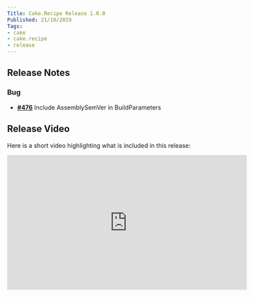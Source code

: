 ```yaml
---
Title: Cake.Recipe Release 1.0.0
Published: 21/10/2019
Tags:
- cake
- cake.recipe
- release
---
```


## Release Notes

### Bug

- [__#476__](https://github.com/cake-contrib/Cake.Recipe/issues/476) Include AssemblySemVer in BuildParameters

## Release Video

Here is a short video highlighting what is included in this release:

<iframe width="560" height="315" src="https://www.youtube.com/embed/kVZU_Bdi9ZM" frameborder="0" allow="accelerometer; autoplay; clipboard-write; encrypted-media; gyroscope; picture-in-picture" allowfullscreen></iframe>